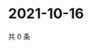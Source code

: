 # 2021-10-16

共 0 条

<!-- BEGIN WEIBO -->
<!-- 最后更新时间 Sat Oct 16 2021 17:13:22 GMT+0800 (China Standard Time) -->

<!-- END WEIBO -->
